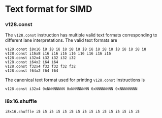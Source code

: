 # Text format for SIMD

### v128.const

The `v128.const` instruction has multiple valid text formats corresponding to
different lane interpretations. The valid text formats are

```
v128.const i8x16 i8 i8 i8 i8 i8 i8 i8 i8 i8 i8 i8 i8 i8 i8 i8 i8
v128.const i16x8 i16 i16 i16 i16 i16 i16 i16 i16
v128.const i32x4 i32 i32 i32 i32
v128.const i64x2 i64 i64
v128.const f32x4 f32 f32 f32 f32
v128.const f64x2 f64 f64
```

The canonical text format used for printing `v128.const` instructions is

```
v128.const i32x4 0xNNNNNNNN 0xNNNNNNNN 0xNNNNNNNN 0xNNNNNNNN
```

### i8x16.shuffle

```
i8x16.shuffle i5 i5 i5 i5 i5 i5 i5 i5 i5 i5 i5 i5 i5 i5 i5 i5
```

